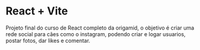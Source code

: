 # React + Vite

Projeto final do curso de React completo da origamid, o objetivo é criar uma rede social para cães como o instagram, podendo criar e logar usuarios, postar fotos, dar likes e comentar.